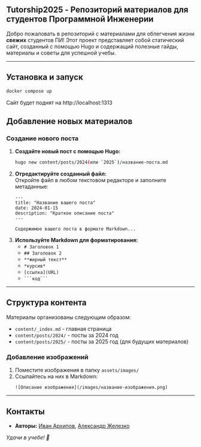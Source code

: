 ## Tutorship2025 - Репозиторий материалов для студентов Программной Инженерии

Добро пожаловать в репозиторий с материалами для облегчения жизни **свежих** студентов ПИ! Этот проект представляет собой статический сайт, созданный с помощью Hugo и содержащий полезные гайды, материалы и советы для успешной учебы.

---
## Установка и запуск

```bash
docker compose up
```
Сайт будет поднят на http://localhost:1313

## Добавление новых материалов

### Создание нового поста

1. **Создайте новый пост с помощью Hugo:**
	```bash
	hugo new content/posts/2024(или `2025`)/название-поста.md
	```
2. **Отредактируйте созданный файл:**  
    Откройте файл в любом текстовом редакторе и заполните метаданные:
	```text
	--- 
	title: "Название вашего поста" 
	date: 2024-01-15 
	description: "Краткое описание поста" 
	--- 
	
	Содержимое вашего поста в формате Markdown...
	```
3. **Используйте Markdown для форматирования:**
    - `# Заголовок 1`
    - `## Заголовок 2`
    - `**жирный текст**`
    - `*курсив*`
    - `[ссылка](URL)`
    - ` ```код``` `

---
## Структура контента

Материалы организованы следующим образом:
- `content/_index.md` - главная страница
- `content/posts/2024/` - посты за 2024 год
- `content/posts/2025/` - посты за 2025 год (для будущих материалов)
### Добавление изображений
1. Поместите изображения в папку `assets/images/`
2. Ссылайтесь на них в Markdown:
    ```
    ![Описание изображения](/images/название-изображения.png)
	```

--- 
## Контакты

- **Авторы:** [Иван Архипов](https://t.me/gohy279), [Александр Железко](https://t.me/Al_jel)

_Удачи в учебе! 🚀_
